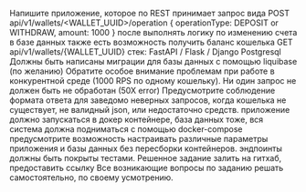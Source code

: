 Напишите приложение, которое по REST принимает запрос вида
POST api/v1/wallets/<WALLET_UUID>/operation
{
operationType: DEPOSIT or WITHDRAW,
amount: 1000
}
после выполнять логику по изменению счета в базе данных
также есть возможность получить баланс кошелька
GET api/v1/wallets/{WALLET_UUID}
стек:
FastAPI / Flask / Django
Postgresql
Должны быть написаны миграции для базы данных с помощью liquibase (по желанию)
Обратите особое внимание проблемам при работе в конкурентной среде (1000 RPS по одному кошельку). Ни один запрос не должен быть не обработан (50Х error)
Предусмотрите соблюдение формата ответа для заведомо неверных запросов, когда кошелька не существует, не валидный json, или недостаточно средств.
приложение должно запускаться в докер контейнере, база данных тоже, вся система должна подниматься с помощью docker-compose
предусмотрите возможность настраивать различные параметры приложения и базы данных без пересборки контейнеров.
эндпоинты должны быть покрыты тестами.
Решенное задание залить на гитхаб, предоставить ссылку
Все возникающие вопросы по заданию решать самостоятельно, по своему усмотрению.
